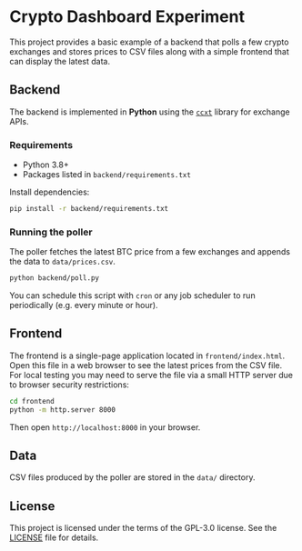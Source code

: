 # Crypto Dashboard Experiment

This project provides a basic example of a backend that polls a few crypto exchanges and stores prices to CSV files along with a simple frontend that can display the latest data.

## Backend

The backend is implemented in **Python** using the [`ccxt`](https://github.com/ccxt/ccxt) library for exchange APIs.

### Requirements

- Python 3.8+
- Packages listed in `backend/requirements.txt`

Install dependencies:

```bash
pip install -r backend/requirements.txt
```

### Running the poller

The poller fetches the latest BTC price from a few exchanges and appends the data to `data/prices.csv`.

```bash
python backend/poll.py
```

You can schedule this script with `cron` or any job scheduler to run periodically (e.g. every minute or hour).

## Frontend

The frontend is a single-page application located in `frontend/index.html`. Open this file in a web browser to see the latest prices from the CSV file. For local testing you may need to serve the file via a small HTTP server due to browser security restrictions:

```bash
cd frontend
python -m http.server 8000
```

Then open `http://localhost:8000` in your browser.

## Data

CSV files produced by the poller are stored in the `data/` directory.

## License

This project is licensed under the terms of the GPL-3.0 license. See the [LICENSE](LICENSE) file for details.
